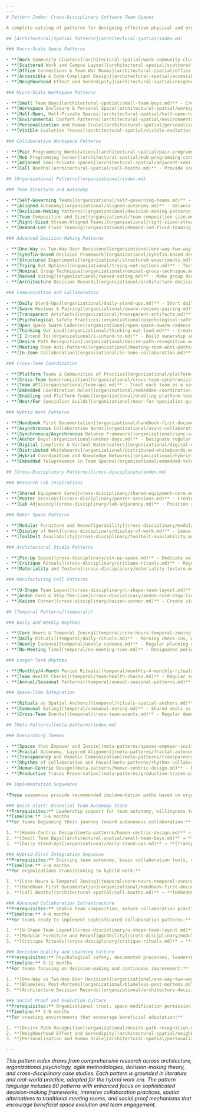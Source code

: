 ```yaml
---
---
# Pattern Index: Cross-Disciplinary Software Team Spaces

A complete catalog of patterns for designing effective physical and organizational environments for software teams in hybrid work settings.

## [Architectural/Spatial Patterns](architectural-spatial/index.md)

### Macro-Scale Space Patterns

- **[Work Community Clusters](architectural-spatial/work-community-clusters.md)** - Create neighborhood-like clusters of 10-20 workspaces around shared amenities
- **[Scattered Work and Campus Layout](architectural-spatial/scattered-work-campus-layout.md)** - Distribute teams across mixed-use areas rather than isolated office parks
- **[Office Connections & Team War Rooms](architectural-spatial/office-connections-team-war-rooms.md)** - Co-locate collaborating teams and provide dedicated spaces for each team
- **[Accessible & Code-Compliant Design](architectural-spatial/accessible-code-compliant-design.md)** - Ensure daylight access, universal accessibility, and healthy indoor climate
- **[Neighborhood Effect and Serendipity](architectural-spatial/neighborhood-effect-serendipity.md)** - Design common areas and paths to encourage informal cross-team encounters

### Micro-Scale Workspace Patterns

- **[Small Team Bays](architectural-spatial/small-team-bays.md)** - Create team bays for 4-6 people with good sound dampening
- **[Workspace Enclosure & Personal Space](architectural-spatial/workspace-enclosure-personal-space.md)** - Provide ~60 sq ft per person with partial walls and window views
- **[Half-Open, Half-Private Spaces](architectural-spatial/half-open-half-private-spaces.md)** - Create alcoves with 50-75% enclosure that balance privacy with connection
- **[Environmental Comfort Patterns](architectural-spatial/environmental-comfort-patterns.md)** - Implement ergonomic furniture, proper lighting, acoustic zoning, and climate control
- **[Personalization and Human Scale](architectural-spatial/personalization-human-scale.md)** - Enable teams to shape their space with artifacts, textures, and seating
- **[Visible Evolution Traces](architectural-spatial/visible-evolution-traces.md)** - Design spaces to show their history of adaptation and use

### Collaborative Workspace Patterns

- **[Pair Programming Workstations](architectural-spatial/pair-programming-workstations.md)** - Design dedicated desks for two people to work at one machine with dual peripherals
- **[Mob Programming Corner](architectural-spatial/mob-programming-corner.md)** - Create spaces where entire teams can collaborate on one task with large displays
- **[Adjacent Semi-Private Spaces](architectural-spatial/adjacent-semi-private-spaces.md)** - Create small collaboration alcoves adjacent to team work zones
- **[Call Booths](architectural-spatial/call-booths.md)** - Provide soundproof privacy pods for individual calls and focused work

## [Organizational Patterns](organizational/index.md)

### Team Structure and Autonomy

- **[Self-Governing Teams](organizational/self-governing-teams.md)** - Empower cross-functional teams of 5-12 people with autonomy over their work style
- **[Aligned Autonomy](organizational/aligned-autonomy.md)** - Balance team independence with organizational alignment through shared goals
- **[Decision-Making Patterns](organizational/decision-making-patterns.md)** - Use advice process and consent-based governance for distributed decision-making
- **[Team Composition and Size](organizational/team-composition-size.md)** - Maintain stable, cross-functional teams small enough to be "fed by two pizzas"
- **[Right-Sized Stream-Aligned Teams](organizational/right-sized-stream-aligned-teams.md)** - Form small teams of 5-8 members that own a product value stream end-to-end
- **[Demand-Led Fluid Teaming](organizational/demand-led-fluid-teaming.md)** - Reorganize teams periodically based on strategic demand rather than fixed structures

### Advanced Decision-Making Patterns

- **[One-Way vs Two-Way Door Decisions](organizational/one-way-two-way-door-decisions.md)** - Accelerate decision-making by categorizing decisions based on reversibility
- **[Cynefin-Based Decision Framework](organizational/cynefin-based-decision-framework.md)** - Match decision-making approaches to situation complexity using the Cynefin framework
- **[Structured Experiments](organizational/structured-experiments.md)** - Use deliberate, time-bounded experiments to gather evidence before major decisions
- **[Trying Out Options](organizational/trying-out-options.md)** - Test multiple approaches in parallel to surface better solutions
- **[Nominal Group Technique](organizational/nominal-group-technique.md)** - Improve decision quality by gathering individual opinions independently first
- **[Ranked Voting](organizational/ranked-voting.md)** - Make group decisions through preference ranking to identify acceptable solutions
- **[Architecture Decision Records](organizational/architecture-decision-records.md)** - Document key architectural decisions with context, rationale, and consequences

### Communication and Collaboration

- **[Daily Stand-Ups](organizational/daily-stand-ups.md)** - Short daily meetings to share progress and surface impediments quickly
- **[Swarm Reviews & Pairing](organizational/swarm-reviews-pairing.md)** - Collective code reviews and pair/mob programming for knowledge sharing
- **[Transparent Artifacts](organizational/transparent-artifacts.md)** - Make work progress visible through information radiators and shared dashboards
- **[Psychological Safety Practices](organizational/psychological-safety-practices.md)** - Cultivate blameless culture and explicit norms that encourage speaking up
- **[Open Space Swarm Cadence](organizational/open-space-swarm-cadence.md)** - Use Open Space Technology for continuous self-organization of work in short cycles
- **[Thinking Out Loud](organizational/thinking-out-loud.md)** - Create clarity and trust by voicing reasoning and assumptions before taking action
- **[I Intend To](organizational/i-intend-to.md)** - Build ownership and alignment by clearly stating planned actions and rationale
- **[Desire Path Recognition](organizational/desire-path-recognition.md)** - Observe natural patterns of team behavior and space usage before formalizing processes
- **[Meeting Room Anti-Pattern](organizational/meeting-room-anti-pattern.md)** - Avoid using traditional meeting rooms for core collaborative work
- **[In-Zone Collaboration](organizational/in-zone-collaboration.md)** - Conduct team discussions within work areas rather than separate meeting spaces

### Cross-Team Coordination

- **[Platform Teams & Communities of Practice](organizational/platform-teams-communities.md)** - Create service teams for shared infrastructure and voluntary guilds for knowledge sharing
- **[Cross-Team Synchronization](organizational/cross-team-synchronization.md)** - Establish lightweight coordination routines like Scrum of Scrums and Open Space events
- **[Team API](organizational/team-api.md)** - Treat each team as a service with clear interfaces for ownership and collaboration
- **[Embedded Coordination Roles](organizational/embedded-coordination-roles.md)** - Use ambassador or liaison roles to create human bridges between teams
- **[Enabling and Platform Teams](organizational/enabling-platform-teams.md)** - Specialized teams that reduce complexity for stream-aligned teams through services
- **[Near/Far Specialist Guilds](organizational/near-far-specialist-guilds.md)** - Blend embedded specialists with central guilds for expertise sharing

### Hybrid Work Patterns

- **[Handbook First Documentation](organizational/handbook-first-documentation.md)** - Create comprehensive, accessible documentation to enable asynchronous work
- **[Asynchronous Collaboration Norms](organizational/async-collaboration-norms.md)** - Establish writing-first workflows and meeting protocols for distributed teams
- **[Synchronous/Asynchronous Balance Framework](organizational/sync-async-balance-framework.md)** - Systematic approach to choosing between sync and async work modes
- **[Anchor Days](organizational/anchor-days.md)** - Designate regular days for whole-team in-person gathering focused on connection
- **[Digital Campfires & Virtual Watercoolers](organizational/digital-campfires-virtual-watercoolers.md)** - Create informal virtual spaces for casual interaction and relationship building
- **[Distributed Whiteboards](organizational/distributed-whiteboards.md)** - Use shared visual workspaces to maintain democratic brainstorming and design sessions
- **[Hybrid Coordination and Knowledge Networks](organizational/hybrid-coordination-knowledge-networks.md)** - Explicit strategies for coordination in hybrid teams using async tools and in-person interactions
- **[Embedded Telepresence in Team Spaces](organizational/embedded-telepresence-team-spaces.md)** - Integrate always-ready video conferencing into collaboration areas for seamless hybrid participation

## [Cross-Disciplinary Patterns](cross-disciplinary/index.md)

### Research Lab Inspirations

- **[Shared Equipment Core](cross-disciplinary/shared-equipment-core.md)** - Centralize specialized tools and equipment to encourage knowledge sharing
- **[Poster Sessions](cross-disciplinary/poster-sessions.md)** - Create demo walls and science-fair style showcases for informal feedback
- **[Lab Adjacency](cross-disciplinary/lab-adjacency.md)** - Position related teams near each other to spark collaboration

### Maker Space Patterns

- **[Modular Furniture and Reconfigurability](cross-disciplinary/modular-furniture-reconfigurability.md)** - Use movable furniture and flexible power to quickly adapt spaces for new projects
- **[Display of Work](cross-disciplinary/display-of-work.md)** - Leave prototypes and work-in-progress visible to invite curiosity and cross-pollination
- **[Toolbelt Availability](cross-disciplinary/toolbelt-availability.md)** - Provide shared gadgets and tools that any team can experiment with

### Architectural Studio Patterns

- **[Pin-Up Space](cross-disciplinary/pin-up-space.md)** - Dedicate walls for displaying design work and making the creative process visible
- **[Critique Rituals](cross-disciplinary/critique-rituals.md)** - Regular open forum sessions for presenting work and receiving peer feedback
- **[Materiality and Texture](cross-disciplinary/materiality-texture.md)** - Use varied materials and textures to create inspiring, tactile environments

### Manufacturing Cell Patterns

- **[U-Shape Team Layout](cross-disciplinary/u-shape-team-layout.md)** - Position workstations inside a U-shape facing outward with wheeled chairs for easy mobility and collaboration
- **[Andon Cord & Stop-the-Line](cross-disciplinary/andon-cord-stop-line.md)** - Enable any team member to halt work to address quality issues
- **[Kaizen Corner](cross-disciplinary/kaizen-corner.md)** - Create visible spaces for tracking continuous improvement efforts

## [Temporal Patterns](temporal/)

### Daily and Weekly Rhythms

- **[Core Hours & Temporal Zoning](temporal/core-hours-temporal-zoning.md)** - Establish overlap periods for collaboration and protected time for deep work
- **[Daily Rituals](temporal/daily-rituals.md)** - Morning check-ins, walking meetings, and shutdown rituals to structure the day
- **[Weekly Cadence](temporal/weekly-cadence.md)** - Regular planning on Mondays and demos/retrospectives on Fridays
- **[No-Meeting Time](temporal/no-meeting-time.md)** - Designated periods free from meetings to enable flow states

### Longer-Term Rhythms

- **[Monthly/4-Month Period Rituals](temporal/monthly-4-monthly-rituals.md)** - Innovation days, hackathons, and Open Space events for learning and improvement
- **[Team Health Checks](temporal/team-health-checks.md)** - Regular surveys and discussions about team well-being and collaboration
- **[Annual/Seasonal Patterns](temporal/annual-seasonal-patterns.md)** - Yearly offsites, 4-month period planning, and cyclical cool-down periods

### Space-Time Integration

- **[Rituals as Spatial Anchors](temporal/rituals-spatial-anchors.md)** - Use consistent locations for recurring activities to create meaningful associations
- **[Communal Eating](temporal/communal-eating.md)** - Shared meals as social equalizers and spaces for informal idea exchange
- **[Cross-Team Events](temporal/cross-team-events.md)** - Regular demo days and science fairs that bring teams together in common spaces

## [Meta-Patterns](meta-patterns/index.md)

### Overarching Themes

- **[Spaces that Empower and Invite](meta-patterns/spaces-empower-invite.md)** - Design environments that give people control and encourage contribution
- **[Fractal Autonomy, Layered Alignment](meta-patterns/fractal-autonomy-layered-alignment.md)** - Create self-managing units at every scale with thin coordination layers
- **[Transparency and Osmotic Communication](meta-patterns/transparency-osmotic-communication.md)** - Enable information flow through physical and cultural transparency
- **[Rhythms of Collaboration and Focus](meta-patterns/rhythms-collaboration-focus.md)** - Alternate between convergent team time and divergent individual work
- **[Human-Centric Design](meta-patterns/human-centric-design.md)** - Design work environments around human needs rather than rigid systems
- **[Productive Traces Preservation](meta-patterns/productive-traces-preservation.md)** - Distinguish between beneficial signs of use and actual problems

## Implementation Sequences

*These sequences provide recommended implementation paths based on organizational context and readiness. Each sequence assumes progressive capability building.*

### Quick Start: Essential Team Autonomy Stack
**Prerequisites:** Leadership support for team autonomy, willingness to change traditional management practices  
**Timeline:** 3-6 months  
**For teams beginning their journey toward autonomous collaboration:**

1. **[Human-Centric Design](meta-patterns/human-centric-design.md)** → **[Psychological Safety Practices](organizational/psychological-safety-practices.md)** → **[Self-Governing Teams](organizational/self-governing-teams.md)**
2. **[Small Team Bays](architectural-spatial/small-team-bays.md)** → **[Environmental Comfort Patterns](architectural-spatial/environmental-comfort-patterns.md)** → **[Adjacent Semi-Private Spaces](architectural-spatial/adjacent-semi-private-spaces.md)**
3. **[Daily Stand-Ups](organizational/daily-stand-ups.md)** → **[Transparent Artifacts](organizational/transparent-artifacts.md)** → **[Meeting Room Anti-Pattern](organizational/meeting-room-anti-pattern.md)**

### Hybrid-First Integration Sequence
**Prerequisites:** Existing team autonomy, basic collaboration tools, commitment to async-first culture  
**Timeline:** 2-4 months  
**For organizations transitioning to hybrid work:**

1. **[Core Hours & Temporal Zoning](temporal/core-hours-temporal-zoning.md)** → **[Anchor Days](organizational/anchor-days.md)** → **[Async Collaboration Norms](organizational/async-collaboration-norms.md)**
2. **[Handbook First Documentation](organizational/handbook-first-documentation.md)** → **[Distributed Whiteboards](organizational/distributed-whiteboards.md)** → **[Digital Campfires & Virtual Watercoolers](organizational/digital-campfires-virtual-watercoolers.md)**
3. **[Call Booths](architectural-spatial/call-booths.md)** → **[Embedded Telepresence Team Spaces](organizational/embedded-telepresence-team-spaces.md)** → **[Hybrid Coordination Knowledge Networks](organizational/hybrid-coordination-knowledge-networks.md)**

### Advanced Collaboration Infrastructure
**Prerequisites:** Stable team composition, mature collaboration practices, physical space modification capability  
**Timeline:** 4-8 months  
**For teams ready to implement sophisticated collaboration patterns:**

1. **[U-Shape Team Layout](cross-disciplinary/u-shape-team-layout.md)** → **[Pair Programming Workstations](architectural-spatial/pair-programming-workstations.md)** → **[Mob Programming Corner](architectural-spatial/mob-programming-corner.md)**
2. **[Modular Furniture and Reconfigurability](cross-disciplinary/modular-furniture-reconfigurability.md)** → **[Display of Work](cross-disciplinary/display-of-work.md)** → **[Pin-Up Space](cross-disciplinary/pin-up-space.md)**
3. **[Critique Rituals](cross-disciplinary/critique-rituals.md)** → **[Weekly Cadence](temporal/weekly-cadence.md)** → **[Cross-Team Events](temporal/cross-team-events.md)**

### Decision Quality and Learning Culture
**Prerequisites:** Psychological safety, documented processes, leadership commitment to experimentation  
**Timeline:** 6-12 months  
**For teams focusing on decision-making and continuous improvement:**

1. **[One-Way vs Two-Way Door Decisions](organizational/one-way-two-way-door-decisions.md)** → **[Cynefin-Based Decision Framework](organizational/cynefin-based-decision-framework.md)** → **[Structured Experiments](organizational/structured-experiments.md)**
2. **[Blameless Post-Mortems](organizational/blameless-post-mortems.md)** → **[Team Health Checks](temporal/team-health-checks.md)** → **[Kaizen Corner](cross-disciplinary/kaizen-corner.md)**
3. **[Architecture Decision Records](organizational/architecture-decision-records.md)** → **[I Intend To](organizational/i-intend-to.md)** → **[Thinking Out Loud](organizational/thinking-out-loud.md)**

### Social Proof and Evolution Culture
**Prerequisites:** Organizational trust, space modification permission, culture of experimentation  
**Timeline:** 3-9 months  
**For creating environments that encourage beneficial adaptation:**

1. **[Desire Path Recognition](organizational/desire-path-recognition.md)** → **[Visible Evolution Traces](architectural-spatial/visible-evolution-traces.md)** → **[Productive Traces Preservation](meta-patterns/productive-traces-preservation.md)**
2. **[Neighborhood Effect and Serendipity](architectural-spatial/neighborhood-effect-serendipity.md)** → **[Poster Sessions](cross-disciplinary/poster-sessions.md)** → **[Communal Eating](temporal/communal-eating.md)**
3. **[Personalization and Human Scale](architectural-spatial/personalization-human-scale.md)** → **[Materiality and Texture](cross-disciplinary/materiality-texture.md)** → **[Rituals as Spatial Anchors](temporal/rituals-spatial-anchors.md)**

---
```


*This pattern index draws from comprehensive research across architecture, organizational psychology, agile methodologies, decision-making theory, and cross-disciplinary case studies. Each pattern is grounded in literature and real-world practice, adapted for the hybrid work era. The pattern language includes 80 patterns with enhanced focus on sophisticated decision-making frameworks, intensive collaboration practices, spatial alternatives to traditional meeting rooms, and social proof mechanisms that encourage beneficial space evolution and team engagement.*